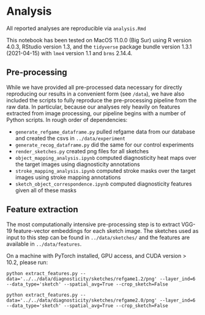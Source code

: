# Analysis

All reported analyses are reproducible via `analysis.Rmd` 

This notebook has been tested on MacOS 11.0.0 (Big Sur) using R version 4.0.3, RStudio version 1.3, and the `tidyverse` package bundle version 1.3.1 (2021-04-15) with `lme4` version 1.1 and `brms` 2.14.4. 

## Pre-processing

While we have provided all pre-processed data necessary for directly reproducing our results in a convenient form (see `/data`), we have also included the scripts to fully reproduce the pre-processing pipeline from the raw data. In particular, because our analyses rely heavily on features extracted from image processing, our pipeline begins with a number of Python scripts. In rough order of dependencies: 

* `generate_refgame_dataframe.py` pulled refgame data from our database and created the csvs in `../data/experiment`
* `generate_recog_dataframe.py` did the same for our control experiments
* `render_sketches.py` created png files for all sketches
* `object_mapping_analysis.ipynb` computed diagnosticity heat maps over the target images using diagnosticity annotations
* `stroke_mapping_analysis.ipynb` computed stroke masks over the target images using stroke mapping annotations
* `sketch_object_correspondence.ipynb` computed diagnosticity features given all of these masks

## Feature extraction

The most computationally intensive pre-processing step is to extract VGG-19 feature-vector embeddings for each sketch image. The sketches used as input to this step can be found in `../data/sketches/` and the features are available in `../data/features`. 

On a machine with PyTorch installed, GPU access, and CUDA version > 10.2, please run:

```
python extract_features.py --data='../../data/diagnosticity/sketches/refgame1.2/png' --layer_ind=6 --data_type='sketch' --spatial_avg=True --crop_sketch=False
```

```
python extract_features.py --data='../../data/diagnosticity/sketches/refgame2.0/png' --layer_ind=6 --data_type='sketch' --spatial_avg=True --crop_sketch=False
```

